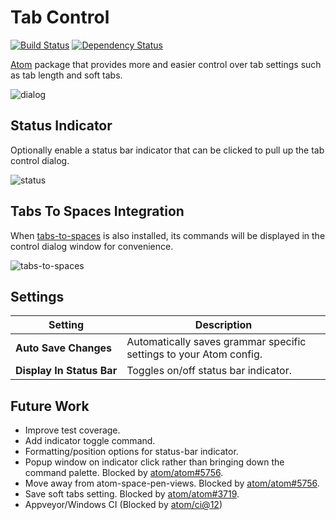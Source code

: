 # Tab Control

[![Build Status](https://travis-ci.org/lexicalunit/tab-control.svg?branch=master)](https://travis-ci.org/lexicalunit/tab-control) [![Dependency Status](https://david-dm.org/lexicalunit/tab-control.svg)](https://david-dm.org/lexicalunit/tab-control)

[Atom](https://atom.io/) package that provides more and easier control over tab settings such as tab length and soft tabs.

![dialog](https://cloud.githubusercontent.com/assets/1903876/7946403/06e492ba-093c-11e5-82bd-dbe5a2cca026.png)
## Status Indicator

Optionally enable a status bar indicator that can be clicked to pull up the tab control dialog.

![status](https://cloud.githubusercontent.com/assets/1903876/7946402/06e2e7bc-093c-11e5-8563-3572f2568a98.png)

## Tabs To Spaces Integration

When [tabs-to-spaces](https://atom.io/packages/tabs-to-spaces) is also installed, its commands will be displayed in the control dialog window for convenience.

![tabs-to-spaces](https://cloud.githubusercontent.com/assets/1903876/7946401/06e2d92a-093c-11e5-95da-aa03f86e75ee.png)

## Settings

| Setting | Description |
| ------ | ----- |
| **Auto&nbsp;Save&nbsp;Changes** | Automatically saves grammar specific settings to your Atom config. |
| **Display&nbsp;In&nbsp;Status&nbsp;Bar** | Toggles on/off status bar indicator. |

## Future Work

- Improve test coverage.
- Add indicator toggle command.
- Formatting/position options for status-bar indicator.
- Popup window on indicator click rather than bringing down the command palette. Blocked by [atom/atom#5756](https://github.com/atom/atom/issues/5756).
- Move away from atom-space-pen-views. Blocked by [atom/atom#5756](https://github.com/atom/atom/issues/5756).
- Save soft tabs setting. Blocked by [atom/atom#3719](https://github.com/atom/atom/issues/3719).
- Appveyor/Windows CI (Blocked by [atom/ci@12](https://github.com/atom/ci/pull/12))
